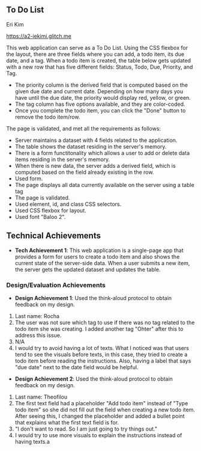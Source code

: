 ## To Do List
Eri Kim

https://a2-iekimi.glitch.me

This web application can serve as a To Do List. 
Using the CSS flexbox for the layout, there are three fields where you can add, a todo item, its due date, and a tag. 
When a todo item is created, the table below gets updated with a new row that has five different fields: Status, Todo, Due, Priority, and Tag.
- The priority column is the derived field that is computed based on the given due date and current date. Depending on how many days you have until the due date, the priority would display red, yellow, or green.
- The tag column has five options available, and they are color-coded.
- Once you complete the todo item, you can click the "Done" button to remove the todo item/row.

The page is validated, and met all the requirements as follows:
- Server maintains a dataset with 4 fields related to the application.
- The table shows the dataset residing in the server's memory.
- There is a form functitonality which allows a user to add or delete data items residing in the server's memory.
- When there is new data, the server adds a derived field, which is computed based on the field already existing in the row.
- Used form.
- The page displays all data currently available on the server using a table tag
- The page is validated.
- Used element, id, and class CSS selectors.
- Used CSS flexbox for layout.
- Used font "Baloo 2".


## Technical Achievements
- **Tech Achievement 1**: This web application is a single-page app that provides a form for users to create a todo item and also shows the current state of the server-side data. When a user submits a new item, the server gets the updated dataset and updates the table.

### Design/Evaluation Achievements
- **Design Achievement 1**: Used the think-aloud protocol to obtain feedback on my design. 
1. Last name: Rocha
2. The user was not sure which tag to use if there was no tag related to the todo item she was creating. I added another tag "Ohter" after this to address this issue.
3. N/A
4. I would try to avoid having a lot of texts. What I noticed was that users tend to see the visuals before texts, in this case, they tried to create a todo item before reading the instructions. Also, having a label that says "due date" next to the date field would be helpful.
- **Design Achievement 2**: Used the think-aloud protocol to obtain feedback on my design. 
1. Last name: Theofilou
2. The first text field had a placeholder "Add todo item" instead of "Type todo item" so she did not fill out the field when creating a new todo item. After seeing this, I changed the placeholder and added a bullet point that explains what the first text field is for.
3. "I don't want to read. So I am just going to try things out." 
4. I would try to use more visuals to explain the instructions instead of having texts.a